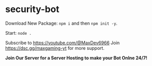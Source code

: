 # security-bot

Download New Package: `npm i` and then `npm init -y`.  

Start: `node .`  

Subscribe to https://youtube.com/@MaxDev6966 Join https://dsc.gg/maxgaming-yt for more support.
 
**Join Our Server for a Server Hosting to make your Bot Onlne 24/7!**
